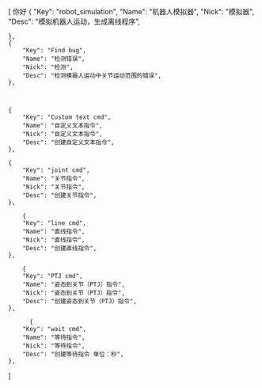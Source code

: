 ﻿[ 你好
    {
        "Key": "robot_simulation",
        "Name": "机器人模拟器",
        "Nick": "模拟器",
        "Desc": "模拟机器人运动，生成离线程序",

    },
    {
        "Key": "Find bug",
        "Name": "检测错误",
        "Nick": "检测",
        "Desc": "检测模器人运动中关节运动范围的错误",
    },



    {
        "Key": "Custom text cmd",
        "Name": "自定义文本指令",
        "Nick": "自定义文本指令",
        "Desc": "创建自定义文本指令",
    },

    {
        "Key": "joint cmd",
        "Name": "关节指令",
        "Nick": "关节指令",
        "Desc": "创建关节指令",
    },

        {
        "Key": "line cmd",
        "Name": "直线指令",
        "Nick": "直线指令",
        "Desc": "创建直线指令",
    },

        {
        "Key": "PTJ cmd",
        "Name": "姿态到关节（PTJ）指令",
        "Nick": "姿态到关节（PTJ）指令",
        "Desc": "创建姿态到关节（PTJ）指令",
    },

          {
        "Key": "wait cmd",
        "Name": "等待指令",
        "Nick": "等待指令",
        "Desc": "创建等待指令 单位：秒",
    },

]
